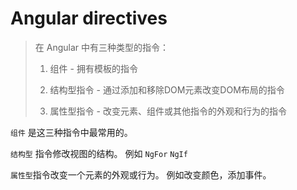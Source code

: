# Angular directives   



> 在 Angular 中有三种类型的指令：  
>
> 1. 组件 - 拥有模板的指令
>
>  	2. 结构型指令 - 通过添加和移除DOM元素改变DOM布局的指令
>  	3. 属性型指令 - 改变元素、组件或其他指令的外观和行为的指令  



`组件` 是这三种指令中最常用的。   

`结构型` 指令修改视图的结构。 例如 `NgFor` `NgIf`    

`属性型`指令改变一个元素的外观或行为。 例如改变颜色，添加事件。     



